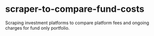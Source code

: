 # scraper-to-compare-fund-costs
Scraping investment platforms to compare platform fees and ongoing charges for fund only portfolio.

